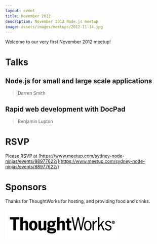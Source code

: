 ```yaml
---
layout: event
title: November 2012
description: November 2012 Node.js meetup
image: assets/images/meetups/2012-11-14.jpg
---
```


Welcome to our very first November 2012 meetup!

# Talks

## Node.js for small and large scale applications

> Darren Smith

## Rapid web development with DocPad

> Benjamin Lupton

# RSVP

Please RSVP at [https://www.meetup.com/sydney-node-ninjas/events/88977622/](https://www.meetup.com/sydney-node-ninjas/events/88977622/)

# Sponsors

Thanks for ThoughtWorks for hosting, and providing food and drinks.

<img src="/assets/images/sponsors/thoughtworks.jpg" alt="Thoughtworks logo" height="100" />
